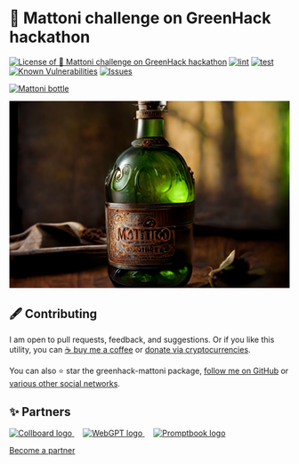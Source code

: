 # 🧴 Mattoni challenge on GreenHack hackathon

<!--Badges-->
<!--⚠️WARNING: This section was generated by https://github.com/hejny/batch-project-editor/blob/main/src/workflows/800-badges/badges.ts so every manual change will be overwritten.-->


[![License of 🧴 Mattoni challenge on GreenHack hackathon](https://img.shields.io/github/license/hejny/greenhack-mattoni.svg?style=flat)](https://github.com/hejny/greenhack-mattoni/blob/main/LICENSE)
[![lint](https://github.com/hejny/greenhack-mattoni/actions/workflows/lint.yml/badge.svg)](https://github.com/hejny/greenhack-mattoni/actions/workflows/lint.yml)
[![test](https://github.com/hejny/greenhack-mattoni/actions/workflows/test.yml/badge.svg)](https://github.com/hejny/greenhack-mattoni/actions/workflows/test.yml)
[![Known Vulnerabilities](https://snyk.io/test/github/hejny/greenhack-mattoni/badge.svg)](https://snyk.io/test/github/hejny/greenhack-mattoni)
[![Issues](https://img.shields.io/github/issues/hejny/greenhack-mattoni.svg?style=flat)](https://github.com/hejny/greenhack-mattoni/issues)
<!--[![Socket](https://socket.dev/api/badge/npm/package/@hejny/mattoni)](https://socket.dev/npm/package/@hejny/mattoni)-->

<!--/Badges-->


[![Mattoni bottle](./assets/Mattoni_jemne_perliva_15_2020%20KV%202%20(1).png "Mattoni")](https://bit.ly/3PCjE2Y)





<!--Wallpaper-->
<!--⚠️WARNING: This section was generated by https://github.com/hejny/batch-project-editor/blob/main/src//workflows/315-ai-generated-wallpaper/4-aiGeneratedWallpaperUseInReadme.ts so every manual change will be overwritten.-->
[![Wallpaper of 🧴 Mattoni challenge on GreenHack hackathon](assets/ai/wallpaper/gallery/dc3685e4-5721-4003-b012-e19b30071fda-0_0.png)](https://www.midjourney.com/app/jobs/dc3685e4-5721-4003-b012-e19b30071fda)
<!--/Wallpaper-->

<!--Contributing-->
<!--⚠️WARNING: This section was generated by https://github.com/hejny/batch-project-editor/blob/main/src/workflows/810-contributing/contributing.ts so every manual change will be overwritten.-->

## 🖋️ Contributing

I am open to pull requests, feedback, and suggestions. Or if you like this utility, you can [☕ buy me a coffee](https://www.buymeacoffee.com/hejny) or [donate via cryptocurrencies](https://github.com/hejny/hejny/blob/main/documents/crypto.md).

You can also ⭐ star the greenhack-mattoni package, [follow me on GitHub](https://github.com/hejny) or [various other social networks](https://www.pavolhejny.com/contact/).

<!--/Contributing-->


<!--Partners-->
<!--⚠️WARNING: This section was generated by https://github.com/hejny/batch-project-editor/blob/main/src/workflows/820-partners/partners.ts so every manual change will be overwritten.-->

## ✨ Partners


<a href="https://collboard.com/">
  <img src="https://collboard.fra1.cdn.digitaloceanspaces.com/assets/18.12.1/logo-small.png" alt="Collboard logo" width="50"  />
</a>
&nbsp;&nbsp;&nbsp;
<a href="https://webgpt.cz/?partner=ph&utm_medium=referral&utm_source=github-readme&utm_campaign=partner-ph">
  <img src="https://webgpt.cz/_next/static/media/webgpt-blue.e2bf1fff.png" alt="WebGPT logo" width="70"  />
</a>
&nbsp;&nbsp;&nbsp;
<a href="https://github.com/webgptorg/promptbook">
  <img src="https://raw.githubusercontent.com/webgptorg/promptbook/main/other/design/logo.png" alt="Promptbook logo" width="45"  />
</a>


[Become a partner](https://www.pavolhejny.com/contact/)

<!--/Partners-->